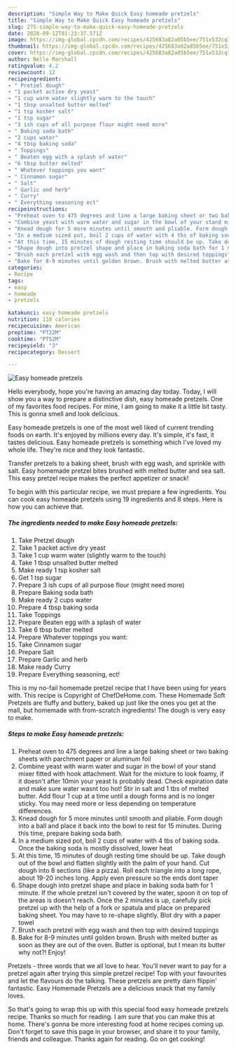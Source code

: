```yaml
---
description: "Simple Way to Make Quick Easy homeade pretzels"
title: "Simple Way to Make Quick Easy homeade pretzels"
slug: 275-simple-way-to-make-quick-easy-homeade-pretzels
date: 2020-09-12T01:23:37.571Z
image: https://img-global.cpcdn.com/recipes/425683a82a85b5ee/751x532cq70/easy-homeade-pretzels-recipe-main-photo.jpg
thumbnail: https://img-global.cpcdn.com/recipes/425683a82a85b5ee/751x532cq70/easy-homeade-pretzels-recipe-main-photo.jpg
cover: https://img-global.cpcdn.com/recipes/425683a82a85b5ee/751x532cq70/easy-homeade-pretzels-recipe-main-photo.jpg
author: Nelle Marshall
ratingvalue: 4.2
reviewcount: 12
recipeingredient:
- " Pretzel dough"
- "1 packet active dry yeast"
- "1 cup warm water slightly warm to the touch"
- "1 tbsp unsalted butter melted"
- "1 tsp kosher salt"
- "1 tsp sugar"
- "3 ish cups of all purpose flour might need more"
- " Baking soda bath"
- "2 cups water"
- "4 tbsp baking soda"
- " Toppings"
- " Beaten egg with a splash of water"
- "6 tbsp butter melted"
- " Whatever toppings you want"
- " Cinnamon sugar"
- " Salt"
- " Garlic and herb"
- " Curry"
- " Everything seasoning ect"
recipeinstructions:
- "Preheat oven to 475 degrees and line a large baking sheet or two baking sheets with parchment paper or aluminum foil"
- "Combine yeast with warm water and sugar in the bowl of your stand mixer fitted with hook attachment. Wait for the mixture to look foamy, if it doesn&#39;t after 10min your yeast Is probably dead. Check expiration date and make sure water wasnt too hot! Stir in salt and 1 tbs of melted butter. Add flour 1 cup at a time until a dough forms and is no longer sticky. You may need more or less depending on temperature differences."
- "Knead dough for 5 more minutes until smooth and pliable. Form dough into a ball and place it back into the bowl to rest for 15 minutes. During this time, prepare baking soda bath."
- "In a medium sized pot, boil 2 cups of water with 4 tbs of baking soda. Once the baking soda is mostly dissolved, lower heat"
- "At this time, 15 minutes of dough resting time should be up. Take dough out of the bowl and flatten slightly with the palm of your hand. Cut dough into 8 sections (like a pizza). Roll each triangle into a long rope, about 19-20 inches long. Apply even pressure so the ends dont taper"
- "Shape dough into pretzel shape and place in baking soda bath for 1 minute. If the whole pretzel isn&#39;t covered by the water, spoon it on top of the areas is doesn&#39;t reach. Once the 2 minutes is up, carefully pick pretzel up with the help of a fork or spatula and place on prepared baking sheet. You may have to re-shape slightly. Blot dry with a paper towel"
- "Brush each pretzel with egg wash and then top with desired toppings"
- "Bake for 8-9 minutes until golden brown. Brush with melted butter as soon as they are out of the oven. Butter is optional, but I mean its butter why not?! Enjoy!"
categories:
- Recipe
tags:
- easy
- homeade
- pretzels

katakunci: easy homeade pretzels 
nutrition: 110 calories
recipecuisine: American
preptime: "PT22M"
cooktime: "PT52M"
recipeyield: "3"
recipecategory: Dessert

---
```



![Easy homeade pretzels](https://img-global.cpcdn.com/recipes/425683a82a85b5ee/751x532cq70/easy-homeade-pretzels-recipe-main-photo.jpg)

Hello everybody, hope you're having an amazing day today. Today, I will show you a way to prepare a distinctive dish, easy homeade pretzels. One of my favorites food recipes. For mine, I am going to make it a little bit tasty. This is gonna smell and look delicious.

Easy homeade pretzels is one of the most well liked of current trending foods on earth. It's enjoyed by millions every day. It's simple, it's fast, it tastes delicious. Easy homeade pretzels is something which I've loved my whole life. They're nice and they look fantastic.

Transfer pretzels to a baking sheet, brush with egg wash, and sprinkle with salt. Easy homemade pretzel bites brushed with melted butter and sea salt. This easy pretzel recipe makes the perfect appetizer or snack!


To begin with this particular recipe, we must prepare a few ingredients. You can cook easy homeade pretzels using 19 ingredients and 8 steps. Here is how you can achieve that.

<!--inarticleads1-->

##### The ingredients needed to make Easy homeade pretzels:

1. Take  Pretzel dough
1. Take 1 packet active dry yeast
1. Take 1 cup warm water (slightly warm to the touch)
1. Take 1 tbsp unsalted butter melted
1. Make ready 1 tsp kosher salt
1. Get 1 tsp sugar
1. Prepare 3 ish cups of all purpose flour (might need more)
1. Prepare  Baking soda bath
1. Make ready 2 cups water
1. Prepare 4 tbsp baking soda
1. Take  Toppings
1. Prepare  Beaten egg with a splash of water
1. Take 6 tbsp butter melted
1. Prepare  Whatever toppings you want:
1. Take  Cinnamon sugar
1. Prepare  Salt
1. Prepare  Garlic and herb
1. Make ready  Curry
1. Prepare  Everything seasoning, ect!


This is my no-fail homemade pretzel recipe that I have been using for years with. This recipe is Copyright of ChefDeHome.com. These Homemade Soft Pretzels are fluffy and buttery, baked up just like the ones you get at the mall, but homemade with from-scratch ingredients! The dough is very easy to make. 

<!--inarticleads2-->

##### Steps to make Easy homeade pretzels:

1. Preheat oven to 475 degrees and line a large baking sheet or two baking sheets with parchment paper or aluminum foil
1. Combine yeast with warm water and sugar in the bowl of your stand mixer fitted with hook attachment. Wait for the mixture to look foamy, if it doesn&#39;t after 10min your yeast Is probably dead. Check expiration date and make sure water wasnt too hot! Stir in salt and 1 tbs of melted butter. Add flour 1 cup at a time until a dough forms and is no longer sticky. You may need more or less depending on temperature differences.
1. Knead dough for 5 more minutes until smooth and pliable. Form dough into a ball and place it back into the bowl to rest for 15 minutes. During this time, prepare baking soda bath.
1. In a medium sized pot, boil 2 cups of water with 4 tbs of baking soda. Once the baking soda is mostly dissolved, lower heat
1. At this time, 15 minutes of dough resting time should be up. Take dough out of the bowl and flatten slightly with the palm of your hand. Cut dough into 8 sections (like a pizza). Roll each triangle into a long rope, about 19-20 inches long. Apply even pressure so the ends dont taper
1. Shape dough into pretzel shape and place in baking soda bath for 1 minute. If the whole pretzel isn&#39;t covered by the water, spoon it on top of the areas is doesn&#39;t reach. Once the 2 minutes is up, carefully pick pretzel up with the help of a fork or spatula and place on prepared baking sheet. You may have to re-shape slightly. Blot dry with a paper towel
1. Brush each pretzel with egg wash and then top with desired toppings
1. Bake for 8-9 minutes until golden brown. Brush with melted butter as soon as they are out of the oven. Butter is optional, but I mean its butter why not?! Enjoy!


Pretzels - three words that we all love to hear. You&#39;ll never want to pay for a pretzel again after trying this simple pretzel recipe! Top with your favourites and let the flavours do the talking. These pretzels are pretty darn flippin&#39; fantastic. Easy Homemade Pretzels are a delicious snack that my family loves. 

So that's going to wrap this up with this special food easy homeade pretzels recipe. Thanks so much for reading. I am sure that you can make this at home. There's gonna be more interesting food at home recipes coming up. Don't forget to save this page in your browser, and share it to your family, friends and colleague. Thanks again for reading. Go on get cooking!
